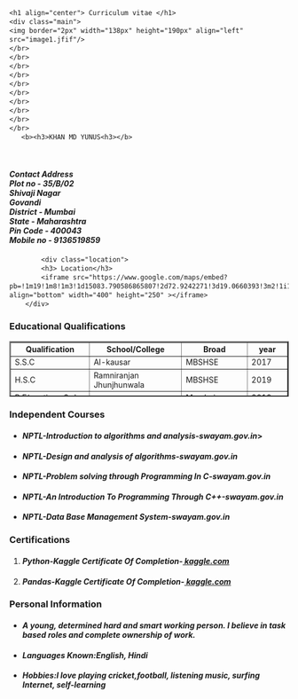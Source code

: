 <!DOCTYPE html>
<html>
<head>
    <link rel="stylesheet" type="text/css" href="style.css">
    <meta charset="utf-8">
    <meta http-equiv="X-UA-Compatible" content="IE=edge">
    <title>mycv</title>
    <link rel="stylesheet" href="style.css">
</head>
<body class="main">
    
    
    <h1 align="center"> Curriculum vitae </h1>
    <div class="main">
    <img border="2px" width="138px" height="190px" align="left" src="image1.jfif"/>
    </br>
    </br>
    </br>
    </br>
    </br>
    </br>
    </br>
    </br>
    </br>
    </br>
       <b><h3>KHAN MD YUNUS<h3></b>
<p>
       </br><h4> <i>Contact Address </br> Plot no - 35/B/02 </br> Shivaji Nagar  </br> Govandi
       </br> District - Mumbai </br> State - Maharashtra </br> Pin Code - 400043 </br> Mobile no - 9136519859
        </i></h4></p>


            <div class="location">
            <h3> Location</h3>
            <iframe src="https://www.google.com/maps/embed?pb=!1m19!1m8!1m3!1d15083.790586865807!2d72.9242271!3d19.0660393!3m2!1i1024!2i768!4f13.1!4m8!3e6!4m0!4m5!1s0x3be7c66c30f44161%3A0xab002e333267bfed!2sAjmeri%20Masjid%20Plot%20no%2029%2C%20Road%20No.%205%2C%20Govandi%20Slums%2C%20Govandi%20West%2C%20Phase%201%2C%20Shivaji%20Nagar%20Mumbai%2C%20Maharashtra%20400043!3m2!1d19.0660393!2d72.9242271!5e0!3m2!1sen!2sin!4v1631031517249!5m2!1sen!2sin"  align="bottom" width="400" height="250" ></iframe>
        </div>










<div class="table-info">
            <p><b><h3> Educational Qualifications</h3></b></p>
            <table align="bottom" border="2px" width="600px" cellspacing="0px" cellpadding="5px"bgcolour="red" height="100px">
<tr>
<th>Qualification</th>
<th>School/College</th>
<th>Broad</th>
<th>year</th>
</tr>
<tr>
<td>S.S.C</td>
<td>Al-kausar</td>
<td>MBSHSE </td>
<td>2017</td>
</tr>
<tr>
<td>H.S.C</td>
<td>Ramniranjan Jhunjhunwala </td>
<td>MBSHSE</td>
<td>2019</td>
</tr>
<tr>
<td>B.E(continue 3rd year)</td>
<td>PCE</td>
<td>Mumbai University</td>
<td>2019-20</td>


</tr>
</table> 
</div>


<div class="inp-courses">
<h3> Independent Courses</h3>
<ul class="con">
<li><h4><i> NPTL-Introduction to algorithms and analysis-swayam.gov.in</i>></h4></li>
<li><h4> <i>NPTL-Design and analysis of algorithms-swayam.gov.in</i></h4></li>
<li><h4> <i>NPTL-Problem solving through Programming In C-swayam.gov.in</i></h4></li>
<li><h4> <i>NPTL-An Introduction To Programming Through C++-swayam.gov.in</i></h4></li>
<li><h4><i> NPTL-Data Base Management System-swayam.gov.in</i></h4></li>
</ul>
</div> 

<div class="cert-info">
<h3>Certifications</h3>
<ol>
<li><h4><i>Python-Kaggle Certificate Of  Completion-<a href="kaggle.com" title="kaggle.com"> kaggle.com</i></h4></a></li>
<li><h4><i>Pandas-Kaggle Certificate Of  Completion-<a href="kaggle.com" title="kaggle.com"> kaggle.com</i></h4></a></li>
</ol>
</div>
    
<div class="square">

<h3> Personal Information</h3>
<ul >
<li><h4><i> A young, determined hard and smart working person. I believe in task based roles and complete ownership of work.</i></h4></li>
<li><h4> <i>Languages Known:English, Hindi</i></h4></li>
<li><h4> <i>Hobbies:I love playing cricket,football, listening music, surfing Internet, self-learning </i></h4></li>
</ul> 
</div>
</body>
</html>
